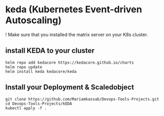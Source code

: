 # keda (Kubernetes Event-driven Autoscaling)

! Make sure that you installed the matrix server on your K8s cluster.

## install KEDA to your cluster

```
helm repo add kedacore https://kedacore.github.io/charts
helm repo update
helm install keda kedacore/keda
```

## Install your Deployment & Scaledobject

```
git clone https://github.com/Mariamkassab/Devops-Tools-Projects.git
cd Devops-Tools-Projects/kEDA
kubectl apply -f .
```

